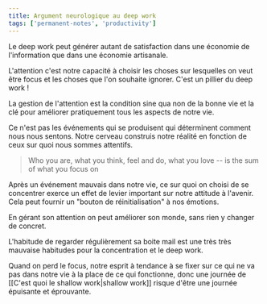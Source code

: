 ```yaml
---
title: Argument neurologique au deep work
tags: ['permanent-notes', 'productivity']
---
```


Le deep work peut générer autant de satisfaction dans une économie de l'information que dans une économie artisanale.

L'attention c'est notre capacité à choisir les choses sur lesquelles on veut être focus et les choses que l'on souhaite ignorer. C'est un pillier du deep work ! 

La gestion de l'attention est la condition sine qua non de la bonne vie et la clé pour améliorer pratiquement tous les aspects de notre vie. 

Ce n'est pas les événements qui se produisent qui déterminent comment nous nous sentons. Notre cerveau construis notre réalité en fonction de ceux sur quoi nous sommes attentifs. 

> Who you are, what you think, feel and do, what you love -- is the sum of what you focus on

Après un événement mauvais dans notre vie, ce sur quoi on choisi de se concentrer exerce un effet de levier important sur notre attitude à l'avenir. Cela peut fournir un "bouton de réinitialisation" à nos émotions. 

En gérant son attention on peut améliorer son monde, sans rien y changer de concret. 

L'habitude de regarder régulièrement sa boite mail est une très très mauvaise habitudes pour la concentration et le deep work.

Quand on perd le focus, notre esprit à tendance à se fixer sur ce qui ne va pas dans notre vie à la place de ce qui fonctionne, donc une journée de [[C'est quoi le shallow work|shallow work]] risque d'être une journée épuisante et éprouvante. 